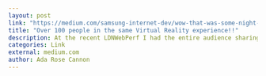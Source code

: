 ```yaml
---
layout: post
link: "https://medium.com/samsung-internet-dev/wow-that-was-some-night-in-vr-ba091be38794#.svl8vqodj"
title: "Over 100 people in the same Virtual Reality experience!!"
description: At the recent LDNWebPerf I had the entire audience sharing the same Virtual Reality being able to see virtual reality slides where I dynamically added content to demonstrate capabilities of VR.
categories: Link
external: medium.com
author: Ada Rose Cannon
---
```

